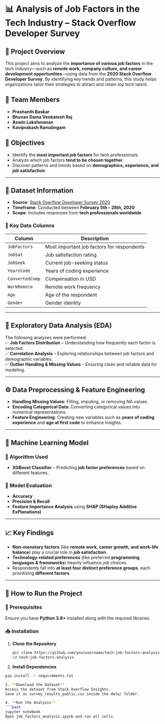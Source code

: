 # 📊 Analysis of Job Factors in the Tech Industry – Stack Overflow Developer Survey

## 📌 Project Overview  
This project aims to analyze the **importance of various job factors** in the tech industry—such as **remote work, company culture, and career development opportunities**—using data from the **2020 Stack Overflow Developer Survey**. By identifying key trends and patterns, this study helps organizations tailor their strategies to attract and retain top tech talent.  

## 👥 Team Members  
- **Prashanth Baskar**  
- **Bhuvan Dama Venkatesh Raj**  
- **Aswin Lakshmanan**  
- **Kaviprakash Ramalingam**  

## 🎯 Objectives  
- Identify the **most important job factors** for tech professionals.  
- Analyze which job factors **tend to be chosen together**.  
- Discover patterns and trends based on **demographics, experience, and job satisfaction**.  

---

## 📂 Dataset Information  
- **Source**: [Stack Overflow Developer Survey 2020](https://insights.stackoverflow.com/survey/2020)  
- **Timeframe**: Conducted between **February 5th – 28th, 2020**  
- **Scope**: Includes responses from **tech professionals worldwide**  

### 📌 Key Data Columns  
| Column | Description |
|--------|------------|
| `JobFactors` | Most important job factors for respondents |
| `JobSat` | Job satisfaction rating |
| `JobSeek` | Current job-seeking status |
| `YearsCode` | Years of coding experience |
| `ConvertedComp` | Compensation in USD |
| `WorkRemote` | Remote work frequency |
| `Age` | Age of the respondent |
| `Gender` | Gender identity |

---

## 🔎 Exploratory Data Analysis (EDA)  
The following analyses were performed:  
✅ **Job Factors Distribution** – Understanding how frequently each factor is selected.  
✅ **Correlation Analysis** – Exploring relationships between job factors and demographic variables.  
✅ **Outlier Handling & Missing Values** – Ensuring clean and reliable data for modeling.  

---

## ⚙️ Data Preprocessing & Feature Engineering  
- **Handling Missing Values**: Filling, imputing, or removing NA values.  
- **Encoding Categorical Data**: Converting categorical values into numerical representations.  
- **Feature Engineering**: Creating new variables such as **years of coding experience** and **age at first code** to enhance insights.  

---

## 🤖 Machine Learning Model  
### 📌 Algorithm Used  
- **XGBoost Classifier** – Predicting **job factor preferences** based on different features.  

### 📌 Model Evaluation  
- **Accuracy**  
- **Precision & Recall**  
- **Feature Importance Analysis** using **SHAP (SHapley Additive ExPlanations)**  

---

## 📈 Key Findings  
- **Non-monetary factors** (like **remote work, career growth, and work-life balance**) play a crucial role in **job satisfaction**.  
- **Technology-related preferences** (like preferred **programming languages & frameworks**) heavily influence job choices.  
- Respondents fall into **at least four distinct preference groups**, each prioritizing **different factors**.  

---

## 🚀 How to Run the Project  
### 🔧 Prerequisites  
Ensure you have **Python 3.8+** installed along with the required libraries.  

### 📥 Installation  
1. **Clone the Repository**  
   ```bash
   git clone https://github.com/yourusername/tech-job-factors-analysis.git
   cd tech-job-factors-analysis
   
2. **Install Dependencies**
  ```bash
  pip install -r requirements.txt

3. **Download the Dataset**
  Access the dataset from Stack Overflow Insights.
  Save it as survey_results_public.csv inside the data/ folder.

4. **Run the Analysis**
  ```bash
  jupyter notebook
  Open job_factors_analysis.ipynb and run all cells.
